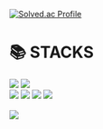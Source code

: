 [![Solved.ac Profile](http://mazassumnida.wtf/api/v2/generate_badge?boj=junwoo1017)](https://solved.ac/junwoo1017/)
<!-- ![Anurag's GitHub stats](https://github-readme-stats.vercel.app/api?username=juniper0917&show_icons=true&theme=tokyonight) -->

<div><h1>📚 STACKS</h1></div>

<div> 
  <img src="https://img.shields.io/badge/c++-00599C?style=for-the-badge&logo=c%2B%2B&logoColor=white">
  <img src="https://img.shields.io/badge/python-3776AB?style=for-the-badge&logo=python&logoColor=white">
  <br>
  <img src="https://img.shields.io/badge/HTML5-E34F26?style=for-the-badge&logo=html5&logoColor=white"/>
  <img src="https://img.shields.io/badge/JavaScript-F7DF1E?style=for-the-badge&logo=javascript&logoColor=black"/>
  <img src="https://img.shields.io/badge/react-61DAFB?style=for-the-badge&logo=react&logoColor=black">
  <img src="https://img.shields.io/badge/flutter-02569B?style=for-the-badge&logo=flutter&logoColor=white">
  <br>
  <br>
  <img src="https://img.shields.io/badge/Postman-FF6C37?style=for-the-badge&logo=Postman&logoColor=white"/>
</div>
